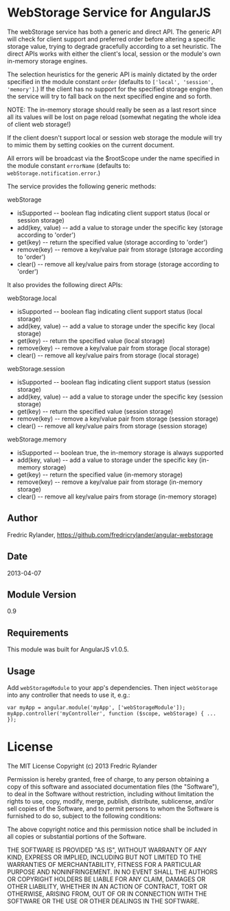 WebStorage Service for AngularJS
================================

The webStorage service has both a generic and direct API. The generic API will check for client support and preferred order before altering a specific storage value, trying to degrade gracefully according to a set heuristic. The direct APIs works with either the client's local, session or the module's own in-memory storage engines.

The selection heuristics for the generic API is mainly dictated by the order specified in the module constant `order` (defaults to `['local', 'session', 'memory']`.) If the client has no support for the specified storage engine then the service will try to fall back on the next specified engine and so forth.

NOTE: The in-memory storage should really be seen as a last resort since all its values will be lost on page reload (somewhat negating the whole idea of client web storage!)

If the client doesn't support local or session web storage the module will try to mimic them by setting cookies on the current document.

All errors will be broadcast via the $rootScope under the name specified in the module constant `errorName` (defaults to: `webStorage.notification.error`.)

The service provides the following generic methods:

webStorage
* isSupported     -- boolean flag indicating client support status (local or session storage)
* add(key, value) -- add a value to storage under the specific key (storage according to 'order')
* get(key)        -- return the specified value (storage according to 'order')
* remove(key)     -- remove a key/value pair from storage (storage according to 'order')
* clear()         -- remove all key/value pairs from storage (storage according to 'order')


It also provides the following direct APIs:

webStorage.local
* isSupported     -- boolean flag indicating client support status (local storage)
* add(key, value) -- add a value to storage under the specific key (local storage)
* get(key)        -- return the specified value (local storage)
* remove(key)     -- remove a key/value pair from storage (local storage)
* clear()         -- remove all key/value pairs from storage (local storage)

webStorage.session
* isSupported     -- boolean flag indicating client support status (session storage)
* add(key, value) -- add a value to storage under the specific key (session storage)
* get(key)        -- return the specified value (session storage)
* remove(key)     -- remove a key/value pair from storage (session storage)
* clear()         -- remove all key/value pairs from storage (session storage)

webStorage.memory
* isSupported     -- boolean true, the in-memory storage is always supported
* add(key, value) -- add a value to storage under the specific key (in-memory storage)
* get(key)        -- return the specified value (in-memory storage)
* remove(key)     -- remove a key/value pair from storage (in-memory storage)
* clear()         -- remove all key/value pairs from storage (in-memory storage)

Author
------
Fredric Rylander, https://github.com/fredricrylander/angular-webstorage

Date
----
2013-04-07

Module Version
--------------
0.9

Requirements
------------
This module was built for AngularJS v1.0.5.

Usage
-----
Add `webStorageModule` to your app's dependencies. Then inject `webStorage` into any controller that needs to use it, e.g.:

    var myApp = angular.module('myApp', ['webStorageModule']);
    myApp.controller('myController', function ($scope, webStorage) { ... });

License
=======
The MIT License
Copyright (c) 2013 Fredric Rylander

Permission is hereby granted, free of charge, to any person obtaining a copy of this software and associated documentation files (the "Software"), to deal in the Software without restriction, including without limitation the rights to use, copy, modify, merge, publish, distribute, sublicense, and/or sell copies of the Software, and to permit persons to whom the Software is furnished to do so, subject to the following conditions:

The above copyright notice and this permission notice shall be included in all copies or substantial portions of the Software.

THE SOFTWARE IS PROVIDED "AS IS", WITHOUT WARRANTY OF ANY KIND, EXPRESS OR IMPLIED, INCLUDING BUT NOT LIMITED TO THE WARRANTIES OF MERCHANTABILITY, FITNESS FOR A PARTICULAR PURPOSE AND NONINFRINGEMENT. IN NO EVENT SHALL THE AUTHORS OR COPYRIGHT HOLDERS BE LIABLE FOR ANY CLAIM, DAMAGES OR OTHER LIABILITY, WHETHER IN AN ACTION OF CONTRACT, TORT OR OTHERWISE, ARISING FROM, OUT OF OR IN CONNECTION WITH THE SOFTWARE OR THE USE OR OTHER DEALINGS IN THE SOFTWARE.
